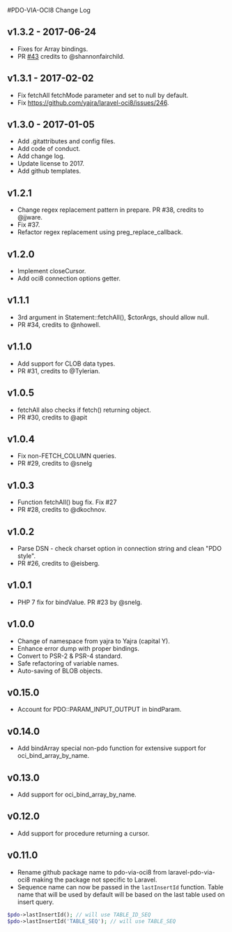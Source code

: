#PDO-VIA-OCI8 Change Log

## v1.3.2 - 2017-06-24
- Fixes for Array bindings. 
- PR [#43](https://github.com/yajra/pdo-via-oci8/pull/43) credits to @shannonfairchild.

## v1.3.1 - 2017-02-02
- Fix fetchAll fetchMode parameter and set to null by default.
- Fix https://github.com/yajra/laravel-oci8/issues/246.

## v1.3.0 - 2017-01-05
- Add .gitattributes and config files.
- Add code of conduct.
- Add change log.
- Update license to 2017.
- Add github templates.

## v1.2.1
- Change regex replacement pattern in prepare. PR #38, credits to @jjware.
- Fix #37.
- Refactor regex replacement using preg_replace_callback.

## v1.2.0
- Implement closeCursor. 
- Add oci8 connection options getter.

## v1.1.1
- 3rd argument in Statement::fetchAll(), $ctorArgs, should allow null. 
- PR #34, credits to @nhowell.

## v1.1.0
- Add support for CLOB data types. 
- PR #31, credits to @Tylerian.

## v1.0.5
- fetchAll also checks if fetch() returning object.
- PR #30, credits to @apit

## v1.0.4
- Fix non-FETCH_COLUMN queries.
- PR #29, credits to @snelg

## v1.0.3
- Function fetchAll() bug fix. Fix #27
- PR #28, credits to @dkochnov.

## v1.0.2
- Parse DSN - check charset option in connection string and clean "PDO style".
- PR #26, credits to @eisberg.

## v1.0.1
- PHP 7 fix for bindValue. PR #23 by @snelg.

## v1.0.0
- Change of namespace from yajra to Yajra (capital Y).
- Enhance error dump with proper bindings.
- Convert to PSR-2 & PSR-4 standard.
- Safe refactoring of variable names.
- Auto-saving of BLOB objects.

## v0.15.0
- Account for PDO::PARAM_INPUT_OUTPUT in bindParam.

## v0.14.0
- Add bindArray special non-pdo function for extensive support for oci_bind_array_by_name.

## v0.13.0
- Add support for oci_bind_array_by_name.

## v0.12.0
- Add support for procedure returning a cursor.

## v0.11.0
- Rename github package name to pdo-via-oci8 from laravel-pdo-via-oci8 making the package not specific to Laravel.
- Sequence name can now be passed in the `lastInsertId` function. Table name that will be used by default will be based on the last table used on insert query.
```php
$pdo->lastInsertId(); // will use TABLE_ID_SEQ
$pdo->lastInsertId('TABLE_SEQ'); // will use TABLE_SEQ
```
